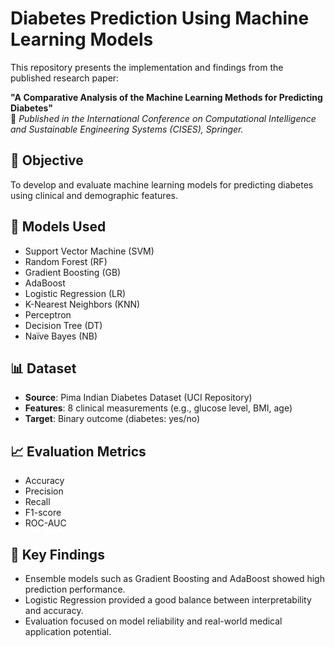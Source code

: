 # Diabetes Prediction Using Machine Learning Models

This repository presents the implementation and findings from the published research paper:

**"A Comparative Analysis of the Machine Learning Methods for Predicting Diabetes"**  
📌 *Published in the International Conference on Computational Intelligence and Sustainable Engineering Systems (CISES), Springer.*

## 🎯 Objective

To develop and evaluate machine learning models for predicting diabetes using clinical and demographic features.

## 🧠 Models Used

- Support Vector Machine (SVM)
- Random Forest (RF)
- Gradient Boosting (GB)
- AdaBoost
- Logistic Regression (LR)
- K-Nearest Neighbors (KNN)
- Perceptron
- Decision Tree (DT)
- Naïve Bayes (NB)

## 📊 Dataset

- **Source**: Pima Indian Diabetes Dataset (UCI Repository)
- **Features**: 8 clinical measurements (e.g., glucose level, BMI, age)
- **Target**: Binary outcome (diabetes: yes/no)

## 📈 Evaluation Metrics

- Accuracy
- Precision
- Recall
- F1-score
- ROC-AUC

## 🧪 Key Findings

- Ensemble models such as Gradient Boosting and AdaBoost showed high prediction performance.
- Logistic Regression provided a good balance between interpretability and accuracy.
- Evaluation focused on model reliability and real-world medical application potential.
